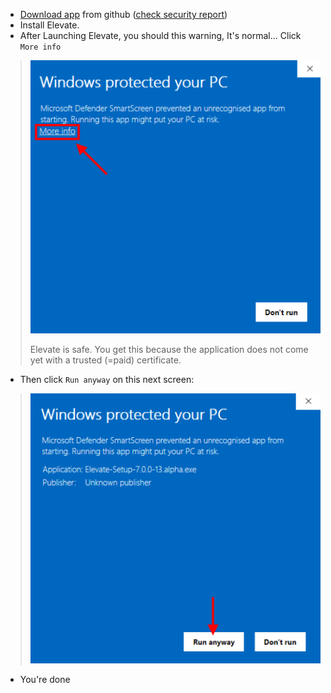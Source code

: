 - <a href="https://github.com/thomaschampagne/elevate/releases/download/7.0.0-beta.0/Elevate-Setup-7.0.0-beta.0.exe" target="_blank">Download app</a> from github (<a href="https://www.virustotal.com/gui/file/6f536488dc3c616ba7081bcf7b653b3b64f1ce453337ce075fd36ce7f506ce13" target="_blank">check security report</a>)
- Install Elevate.
- After Launching Elevate, you should this warning, It's normal... Click `More info`

> ![](./imgs/Windows/more-info.png)
> 
> Elevate is safe. You get this because the application does not come yet with a trusted (=paid) certificate.

- Then click `Run anyway` on this next screen:

> ![](./imgs/Windows/run-anyway.png)

- You're done
